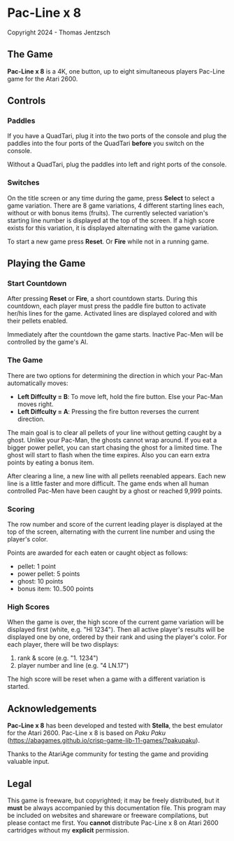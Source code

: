 # Pac-Line x 8
Copyright 2024 - Thomas Jentzsch

## The Game

**Pac-Line x 8** is a 4K, one button, up to eight simultaneous players Pac-Line game for the Atari 2600.

## Controls
### Paddles
If you have a QuadTari, plug it into the two ports of the console and plug the paddles into the four ports of the QuadTari **before** you switch on the console.

Without a QuadTari, plug the paddles into left and right ports of the console.

### Switches
On the title screen or any time during the game, press **Select** to select a game variation. There are 8 game variations, 4 different starting lines each, without or with bonus items (fruits). The currently selected variation's starting line number is displayed at the top of the screen. If a high score exists for this variation, it is displayed alternating with the game variation.

To start a new game press **Reset**. Or **Fire** while not in a running game.

## Playing the Game
### Start Countdown
After pressing **Reset** or **Fire**, a short countdown starts. During this countdown, each player must press the paddle fire button to activate her/his lines for the game. Activated lines are displayed colored and with their pellets enabled.

Immediately after the countdown the game starts. Inactive Pac-Men will be controlled by the game's AI.

### The Game
There are two options for determining the direction in which your Pac-Man automatically moves:
- **Left Diffculty = B**: To move left, hold the fire button. Else your Pac-Man moves right.
- **Left Diffculty = A**: Pressing the fire button reverses the current direction.

The main goal is to clear all pellets of your line without getting caught by a ghost. Unlike your Pac-Man, the ghosts cannot wrap around. If you eat a bigger power pellet, you can start chasing the ghost for a limited time. The ghost will start to flash when the time expires. Also you can earn extra points by eating a bonus item.

After clearing a line, a new line with all pellets reenabled appears. Each new line is a little faster and more difficult. The game ends when all human controlled Pac-Men have been caught by a ghost or reached 9,999 points.

### Scoring
The row number and score of the current leading player is displayed at the top of the screen, alternating with the current line number and using the player's color.

Points are awarded for each eaten or caught object as follows:
- pellet: 1 point
- power pellet: 5 points
- ghost: 10 points
- bonus item: 10..500 points

### High Scores
When the game is over, the high score of the current game variation will be displayed first (white, e.g. "HI 1234"). Then all active player's results will be displayed one by one, ordered by their rank and using the player's color. For each player, there will be two displays:

1. rank & score (e.g. "1. 1234")
2. player number and line (e.g. "4 LN.17")

The high score will be reset when a game with a different variation is started.

## Acknowledgements
**Pac-Line x 8** has been developed and tested with **Stella**, the best emulator for the Atari 2600. Pac-Line x 8 is based on _Paku Paku_ (https://abagames.github.io/crisp-game-lib-11-games/?pakupaku).

Thanks to the AtariAge community for testing the game and providing valuable input.

## Legal
This game is freeware, but copyrighted; it may be freely distributed, but it **must** be always accompanied by this documentation file. This program may be included on websites and shareware or freeware compilations, but please contact me first. You **cannot** distribute Pac-Line x 8 on Atari 2600 cartridges without my **explicit** permission.
